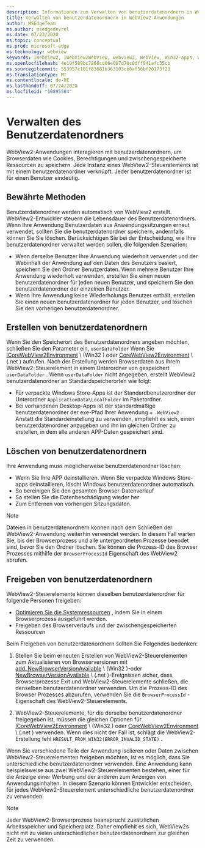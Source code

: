 ```yaml
---
description: Informationen zum Verwalten von benutzerdatenordnern in WebView2-Anwendungen
title: Verwalten von benutzerdatenordnern in WebView2-Anwendungen
author: MSEdgeTeam
ms.author: msedgedevrel
ms.date: 07/23/2020
ms.topic: conceptual
ms.prod: microsoft-edge
ms.technology: webview
keywords: IWebView2, IWebView2WebView, webview2, WebView, Win32-apps, Win32, Edge, ICoreWebView2, ICoreWebView2Host, Browser-Steuerelement, Edge-HTML, benutzerdatenordner
ms.openlocfilehash: 4e10f589bc7866cd06e007d70c0dff941afc35cb
ms.sourcegitcommit: 553957c101f83681b363103cb6af56bf20173f23
ms.translationtype: MT
ms.contentlocale: de-DE
ms.lasthandoff: 07/24/2020
ms.locfileid: "10895504"
---
```

# Verwalten des Benutzerdatenordners  

WebView2-Anwendungen interagieren mit benutzerdatenordnern, um Browserdaten wie Cookies, Berechtigungen und zwischengespeicherte Ressourcen zu speichern.  Jede Instanz eines WebView2-Steuerelements ist mit einem benutzerdatenordner verknüpft.  Jeder benutzerdatenordner ist für einen Benutzer eindeutig.  

## Bewährte Methoden  

Benutzerdatenordner werden automatisch von WebView2 erstellt.  WebView2-Entwickler steuern die Lebensdauer des Benutzerdatenordners.  Wenn Ihre Anwendung Benutzerdaten aus Anwendungssitzungen erneut verwendet, sollten Sie die benutzerdatenordner speichern, andernfalls können Sie Sie löschen.  Berücksichtigen Sie bei der Entscheidung, wie Ihre benutzerdatenordner verwaltet werden sollen, die folgenden Szenarien:  

*   Wenn derselbe Benutzer Ihre Anwendung wiederholt verwendet und der Webinhalt der Anwendung auf den Daten des Benutzers basiert, speichern Sie den Ordner Benutzerdaten.  Wenn mehrere Benutzer Ihre Anwendung wiederholt verwenden, erstellen Sie einen neuen benutzerdatenordner für jeden neuen Benutzer, und speichern Sie den benutzerdatenordner der einzelnen Benutzer.
*   Wenn Ihre Anwendung keine Wiederholungs Benutzer enthält, erstellen Sie einen neuen benutzerdatenordner für jeden Benutzer, und löschen Sie den vorherigen benutzerdatenordner.  

## Erstellen von benutzerdatenordnern  

Wenn Sie den Speicherort des Benutzerdatenordners angeben möchten, schließen Sie den Parameter ein, `userDataFolder` Wenn Sie [ICoreWebView2Environment](../reference/win32/0-9-538/icorewebview2environment.md) \ (Win32 \) oder [CoreWebView2Environment](../reference/dotnet/0-9-538/microsoft-web-webview2-core-corewebview2environment.md) \ (.net \) aufrufen.  Nach der Erstellung werden Browserdaten aus Ihrem WebView2-Steuerelement in einem Unterordner von gespeichert `userDataFolder` .  Wenn `userDataFolder` nicht angegeben, erstellt WebView2 benutzerdatenordner an Standardspeicherorten wie folgt:  

*   Für verpackte Windows Store-Apps ist der Standardbenutzerordner der Unterordner `ApplicationData\LocalFolder` im Paketordner.  
*   Bei vorhandenen Desktop-Apps ist der standardmäßige benutzerdatenordner der exe-Pfad Ihrer Anwendung + `.WebView2` .  Anstatt die Standardeinstellung zu verwenden, empfiehlt es sich, einen benutzerdatenordner anzugeben und ihn im gleichen Ordner zu erstellen, in dem alle anderen APP-Daten gespeichert sind.  

## Löschen von benutzerdatenordnern  

Ihre Anwendung muss möglicherweise benutzerdatenordner löschen:  

*   Wenn Sie Ihre APP deinstallieren.  Wenn Sie verpackte Windows Store-apps deinstallieren, löscht Windows benutzerdatenordner automatisch.  
*   So bereinigen Sie den gesamten Browser-Datenverlauf  
*   So stellen Sie die Datenbeschädigung wieder her  
*   Zum Entfernen von vorherigen Sitzungsdaten.  

> [!NOTE]
> Dateien in benutzerdatenordnern können nach dem Schließen der WebView2-Anwendung weiterhin verwendet werden.  In diesem Fall warten Sie, bis der Browserprozess und alle untergeordneten Prozesse beendet sind, bevor Sie den Ordner löschen.  Sie können die Prozess-ID des Browser Prozesses mithilfe der `BrowserProcessId` Eigenschaft des WebView2 abrufen.  

## Freigeben von benutzerdatenordnern  

WebView2-Steuerelemente können dieselben benutzerdatenordner für folgende Personen freigeben:  

*   [Optimieren Sie die Systemressourcen](../concepts/process-model.md) , indem Sie in einem Browserprozess ausgeführt werden.  
*   Freigeben des Browserverlaufs und der zwischengespeicherten Ressourcen  

Beim Freigeben von benutzerdatenordnern sollten Sie Folgendes bedenken:  

1.  Stellen Sie beim erneuten Erstellen von WebView2-Steuerelementen zum Aktualisieren von Browserversionen mit [add_NewBrowserVersionAvailable](../reference/win32/0-9-538/icorewebview2environment.md#add_newbrowserversionavailable) \ (Win32 \)-oder [NewBrowserVersionAvailable](../reference/dotnet/0-9-538/microsoft-web-webview2-core-corewebview2environment.md#newbrowserversionavailable) \ (.net \)-Ereignissen sicher, dass Browserprozesse Exit und WebView2-Steuerelemente schließen, die denselben benutzerdatenordner verwenden.  Um die Prozess-ID des Browser Prozesses abzurufen, verwenden Sie die `BrowserProcessId` -Eigenschaft des WebView2-Steuerelements.  

2.  WebView2-Steuerelemente, für die derselbe benutzerdatenordner freigegeben ist, müssen die gleichen Optionen für [ICoreWebView2Environment](../reference/win32/0-9-538/icorewebview2environment.md) \ (Win32 \) oder [CoreWebView2Environment](../reference/dotnet/0-9-538/microsoft-web-webview2-core-corewebview2environment.md) \ (.net \) verwenden.  Wenn dies nicht der Fall ist, schlägt die WebView2-Erstellung fehl `HRESULT_FROM_WIN32(ERROR_INVALID_STATE)` .  

Wenn Sie verschiedene Teile der Anwendung isolieren oder Daten zwischen WebView2-Steuerelementen freigeben möchten, ist es möglich, dass Sie unterschiedliche benutzerdatenordner verwenden.  Eine Anwendung kann beispielsweise aus zwei WebView2-Steuerelementen bestehen, einer für die Anzeige einer Werbung und der anderen zum Anzeigen von Anwendungsinhalten.  In diesem Szenario können Entwickler entscheiden, für jedes WebView2-Steuerelement unterschiedliche benutzerdatenordner zu verwenden.  

> [!NOTE]
> Jeder WebView2-Browserprozess beansprucht zusätzlichen Arbeitsspeicher und Speicherplatz.  Daher empfiehlt es sich, WebView2s nicht mit zu vielen unterschiedlichen benutzerdatenordnern zur gleichen Zeit zu verwenden.  
